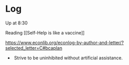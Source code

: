 
# Log


Up at 8:30

Reading [[Self-Help is like a vaccine]]

https://www.econlib.org/econlog-by-author-and-letter/?selected_letter=C#bcaplan
-  Strive to be uninhibited without artificial assistance.
